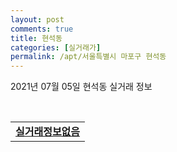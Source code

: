 ```yaml
---
layout: post
comments: true
title: 현석동
categories: [실거래가]
permalink: /apt/서울특별시 마포구 현석동
---
```


2021년 07월 05일 현석동 실거래 정보

<script type="text/javascript">
  google.charts.load('current', {'packages':['corechart']});
  google.charts.setOnLoadCallback(drawChart);

  function drawChart() {
    var data = google.visualization.arrayToDataTable([['거래일', '매매', '전월세', '전매'], ['20-07', 12, 22, 0], ['20-08', 5, 11, 0], ['20-09', 3, 17, 0], ['20-10', 0, 15, 0], ['20-11', 8, 21, 0], ['20-12', 8, 8, 0], ['21-01', 3, 9, 0], ['21-02', 2, 10, 0], ['21-03', 3, 9, 0], ['21-04', 3, 7, 0], ['21-05', 3, 15, 0], ['21-06', 1, 9, 0], ['21-07', 0, 1, 0]]);

    var options = {
      title: '최근 유형별 거래량 추이',
      legend: { position: 'bottom' }
    };

    var chart = new google.visualization.LineChart(document.getElementById('columnchart_material'));
    chart.draw(data, (options));
  }
</script>

<div id="columnchart_material" style="width: 95%; margin-left: -35px; display: block"></div>
<br>
<table>
  <tr>
    <td colspan="4" style="font-weight: bold;"><a href="https://search.naver.com/search.naver?query=현석동 실거래정보없음">실거래정보없음</a></td>
  </tr>
    
</table>
    